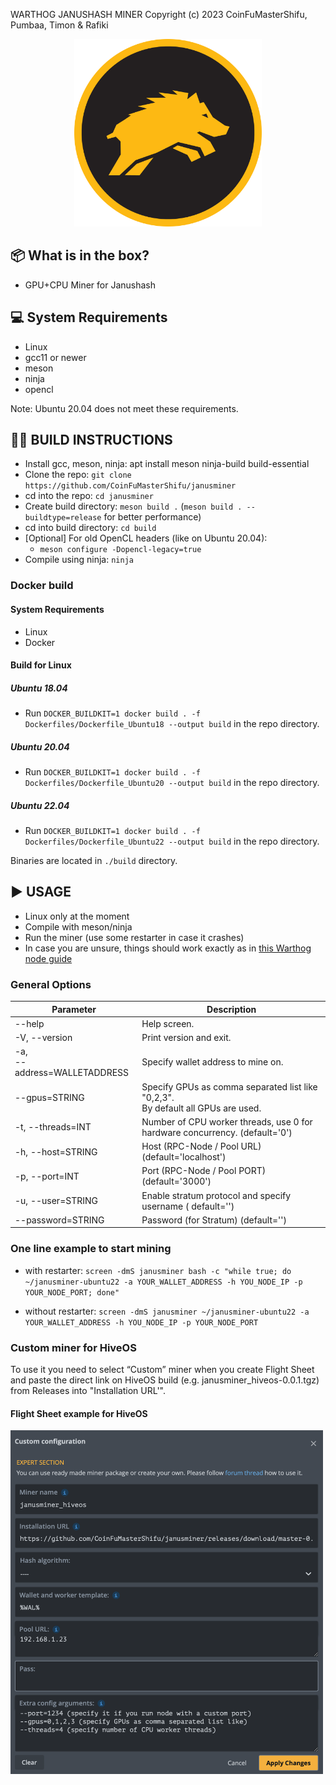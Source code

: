 WARTHOG JANUSHASH MINER
Copyright (c) 2023 CoinFuMasterShifu, Pumbaa, Timon & Rafiki
<p align="center">
  <img src="doc/img/warthog_logo.png" style="width:300px;"/>
</p>



## 📦 What is in the box?

* GPU+CPU Miner for Janushash

## 💻 System Requirements

* Linux
* gcc11 or newer
* meson
* ninja
* opencl

Note: Ubuntu 20.04 does not meet these requirements.

## 😵‍💫 BUILD INSTRUCTIONS

* Install gcc, meson, ninja: apt install meson ninja-build build-essential
* Clone the repo: `git clone https://github.com/CoinFuMasterShifu/janusminer`
* cd into the repo: `cd janusminer`
* Create build directory: `meson build .` (`meson build . --buildtype=release` for better performance)
* cd into build directory: `cd build`
* [Optional] For old OpenCL headers (like on Ubuntu 20.04):
  - `meson configure -Dopencl-legacy=true`
* Compile using ninja: `ninja`

### Docker build
#### System Requirements

* Linux
* Docker

#### Build for Linux

##### Ubuntu 18.04
* Run `DOCKER_BUILDKIT=1 docker build . -f Dockerfiles/Dockerfile_Ubuntu18 --output build` in the repo directory.
##### Ubuntu 20.04
* Run `DOCKER_BUILDKIT=1 docker build . -f Dockerfiles/Dockerfile_Ubuntu20 --output build` in the repo directory.
##### Ubuntu 22.04
* Run `DOCKER_BUILDKIT=1 docker build . -f Dockerfiles/Dockerfile_Ubuntu22 --output build` in the repo directory.

Binaries are located in `./build` directory.


## ▶️ USAGE

* Linux only at the moment
* Compile with meson/ninja
* Run the miner (use some restarter in case it crashes)
* In case you are unsure, things should work exactly as in [this Warthog node guide](https://github.com/warthog-network/warthog-guide)

### General Options
Parameter | Description
| ------------- | ------------- |
|  --help                                                        |    Help screen. |
|  -V, --version                                              |	 Print version and exit. |
|  -a, <br />--address=WALLETADDRESS  |    Specify wallet address to mine on. |
|  --gpus=STRING                                       |    Specify GPUs as comma separated list like "0,2,3". <br />By default all GPUs are used.
|  -t, --threads=INT                                      |    Number of CPU worker threads, use 0 for hardware concurrency.   (default='0')
|  -h, --host=STRING                                  |    Host (RPC-Node / Pool URL)  (default='localhost')
|  -p, --port=INT                                          |    Port (RPC-Node / Pool PORT)  (default='3000')
|  -u, --user=STRING           					   |    Enable stratum protocol and specify username ( default='')                                
|  --password=STRING     							|    Password (for Stratum)  (default='')


### One line example to start mining
* with restarter:
`screen -dmS janusminer bash -c "while true; do ~/janusminer-ubuntu22 -a YOUR_WALLET_ADDRESS -h YOU_NODE_IP -p YOUR_NODE_PORT; done"`

* without restarter:
`screen -dmS janusminer ~/janusminer-ubuntu22 -a YOUR_WALLET_ADDRESS -h YOU_NODE_IP -p YOUR_NODE_PORT`

### Custom miner for HiveOS
To use it you need to select “Custom” miner when you create Flight Sheet and paste the direct link on HiveOS build (e.g. janusminer_hiveos-0.0.1.tgz) from Releases into "Installation URL'".

#### Flight Sheet example for HiveOS
<img src="doc/img/hiveos_fs_example.png" style="width:500px;"/>

